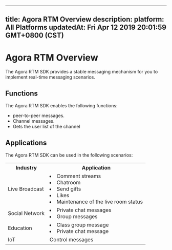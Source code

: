 
---
title: Agora RTM Overview
description: 
platform: All Platforms
updatedAt: Fri Apr 12 2019 20:01:59 GMT+0800 (CST)
---
# Agora RTM Overview
The Agora RTM SDK provides a stable messaging mechanism for you to implement real-time messaging scenarios.

## Functions

The Agora RTM SDK enables the following functions:

-   peer-to-peer messages.
-   Channel messages.
-   Gets the user list of the channel


## Applications

The Agora RTM SDK can be used in the following scenarios:

<table>
  <tr>
    <th>Industry</th>
    <th>Application</th>
  </tr>
  <tr>
    <td>Live Broadcast</td>
    <td><li>Comment streams<br><li>Chatroom<br><li>Send gifts<br><li>Likes<br><li>Maintenance of the live room status<br></td>
  </tr>
  <tr>
    <td>Social Network</td>
    <td><li>Private chat messages<br><li>Group messages<br></td>
  </tr>
  <tr>
    <td>Education</td>
    <td><li>Class group message<br><li>Private chat message<br></td>
  </tr>
  <tr>
    <td>IoT</td>
    <td>Control messages</td>
  </tr>
</table>




